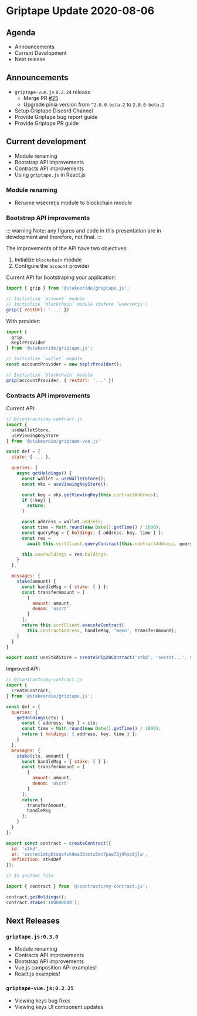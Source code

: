 # Griptape Update 2020-08-06

## Agenda

- Announcements
- Current Development
- Next release

## Announcements

- `griptape-vue.js` `0.2.24` release
    - Merge PR [#25](https://github.com/stakeordie/griptape-vue.js/pull/25)
    - Upgrade pinia version from `^2.0.0-beta.2` to `2.0.0-beta.2`
- Setup Griptape Discord Channel
- Provide Griptape bug report guide
- Provide Griptape PR guide

## Current development

- Module renaming
- Bootstrap API improvements
- Contracts API improvements
- Using `griptape.js` in React.js

### Module renaming

- Rename wsecretjs module to blockchain module

### Bootstrap API improvements

::: warning
Note: any figures and code in this presentation are in development and therefore, not final.
:::

The improvements of the API have two objectives:

1. Initialize `blockchain` module
2. Configure the `account` provider

Current API for bootstraping your application:

```js
import { grip } from '@stakeoride/griptape.js';

// Initialize `account` module
// Initialize `blockchain` module (before `wsecretjs`)
grip({ restUrl: '...' })
```

With provider:

```js
import {
  grip,
  KeplrProvider
} from '@stakeoride/griptape.js';

// Initialize `wallet` module
const accountProvider = new KeplrProvider();

// Initialize `blockchain` module
grip(accountProvider, { restUrl: '...' })
```

### Contracts API improvements

Current API:

```js
// @/contracts/my-contract.js
import {
  useWalletStore,
  useViewingKeyStore
} from '@stakeordie/griptape-vue.js'

const def = {
  state: { ... },

  queries: {
    async getHoldings() {
      const wallet = useWalletStore();
      const vks = useViewingKeyStore();

      const key = vks.getViewingKey(this.contractAddress);
      if (!key) {
        return;
      }

      const address = wallet.address;
      const time = Math.round(new Date().getTime() / 1000);
      const queryMsg = { holdings: { address, key, time } };
      const res =
        await this.scrtClient.queryContract(this.contractAddress, queryMsg);

      this.userHoldings = res.holdings;
    }
  },

  messages: {
    stake(amount) {
      const handleMsg = { stake: { } };
      const transferAmount = [
        {
          amount: amount,
          denom: 'uscrt'
        }
      ];
      return this.scrtClient.executeContract(
        this.contractAddress, handleMsg, 'memo', transferAmount);
    }
  }
}

export const useStkdStore = createSnip20Contract('stkd', 'secret...', stkd);
```

Improved API:

```js
// @/contracts/my-contract.js
import {
  createContract,
} from '@stakeordie/griptape.js';

const def = {
  queries: {
    getHoldings(ctx) {
      const { address, key } = ctx;
      const time = Math.round(new Date().getTime() / 1000);
      return { holdings: { address, key, time } };
    }
  },
  messages: {
    stake(ctx, amount) {
      const handleMsg = { stake: { } };
      const transferAmount = [
        {
          amount: amount,
          denom: 'uscrt'
        }
      ];
      return {
        transferAmount,
        handleMsg
      };
    }
  }
};

export const contract = createContract({
  id: 'stkd',
  at: 'secret1mtg8tuqsfvk9ma36tmtz5mc7pae73j0hsc6jla',
  definition: stkdDef
});

// In another file

import { contract } from '@/contracts/my-contract.js';

contract.getHoldings();
contract.stake('100000000');
```

## Next Releases


### `griptape.js:0.3.0`

- Module renaming
- Contracts API improvements
- Bootstrap API improvements
- Vue.js composition API examples!
- React.js examples!

### `griptape-vue.js:0.2.25`

- Viewing keys bug fixes
- Viewing keys UI component updates
